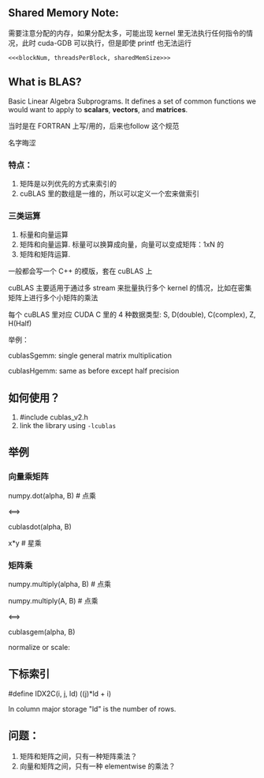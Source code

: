 ## Shared Memory Note: 

需要注意分配的内存，如果分配太多，可能出现 kernel 里无法执行任何指令的情况，此时 cuda-GDB 可以执行，但是即使 printf 也无法运行
```
<<<blockNum, threadsPerBlock, sharedMemSize>>>

```

## What is BLAS?
Basic Linear Algebra Subprograms. It defines a set of common functions we would want to apply to **scalars**, **vectors**, and **matrices**.

当时是在 FORTRAN 上写/用的，后来也follow 这个规范

名字晦涩

### 特点：
1. 矩阵是以列优先的方式来索引的
2. cuBLAS 里的数组是一维的，所以可以定义一个宏来做索引

### 三类运算
1. 标量和向量运算
2. 矩阵和向量运算. 标量可以换算成向量，向量可以变成矩阵：1xN 的
3. 矩阵和矩阵运算. 

一般都会写一个 C++ 的模版，套在 cuBLAS 上

cuBLAS 主要适用于通过多 stream 来批量执行多个 kernel 的情况，比如在密集矩阵上进行多个小矩阵的乘法

每个 cuBLAS 里对应 CUDA C 里的 4 种数据类型: S, D(double), C(complex), Z, H(Half)

举例：

cublasSgemm: single general matrix multiplication

cublasHgemm: same as before except half precision

## 如何使用？
1.  #include cublas_v2.h
2. link the library using `-lcublas`

## 举例

### 向量乘矩阵

numpy.dot(alpha, B) # 点乘

<==> 

cublas<T>dot(alpha, B)

x*y # 星乘

### 矩阵乘

numpy.multiply(alpha, B) # 点乘

numpy.multiply(A, B) # 点乘

<==> 

cublas<T>gem(alpha, B)


normalize or  scale:

## 下标索引

#define IDX2C(i, j, ld) ((j)*ld + i)

In column major storage "ld" is the number of rows.

## 问题：
1. 矩阵和矩阵之间，只有一种矩阵乘法？
2. 向量和矩阵之间，只有一种 elementwise 的乘法？
